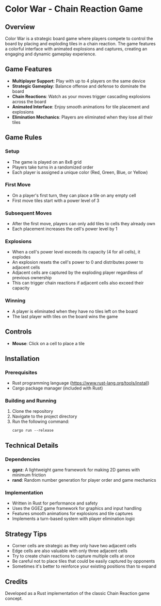 # Color War - Chain Reaction Game

## Overview
Color War is a strategic board game where players compete to control the board by placing and exploding tiles in a chain reaction. The game features a colorful interface with animated explosions and captures, creating an engaging and dynamic gameplay experience.

## Game Features
- **Multiplayer Support**: Play with up to 4 players on the same device
- **Strategic Gameplay**: Balance offense and defense to dominate the board
- **Chain Reactions**: Watch as your moves trigger cascading explosions across the board
- **Animated Interface**: Enjoy smooth animations for tile placement and explosions
- **Elimination Mechanics**: Players are eliminated when they lose all their tiles

## Game Rules

### Setup
- The game is played on an 8x8 grid
- Players take turns in a randomized order
- Each player is assigned a unique color (Red, Green, Blue, or Yellow)

### First Move
- On a player's first turn, they can place a tile on any empty cell
- First move tiles start with a power level of 3

### Subsequent Moves
- After the first move, players can only add tiles to cells they already own
- Each placement increases the cell's power level by 1

### Explosions
- When a cell's power level exceeds its capacity (4 for all cells), it explodes
- An explosion resets the cell's power to 0 and distributes power to adjacent cells
- Adjacent cells are captured by the exploding player regardless of previous ownership
- This can trigger chain reactions if adjacent cells also exceed their capacity

### Winning
- A player is eliminated when they have no tiles left on the board
- The last player with tiles on the board wins the game

## Controls
- **Mouse**: Click on a cell to place a tile

## Installation

### Prerequisites
- Rust programming language (https://www.rust-lang.org/tools/install)
- Cargo package manager (included with Rust)

### Building and Running
1. Clone the repository
2. Navigate to the project directory
3. Run the following command:
   ```
   cargo run --release
   ```

## Technical Details

### Dependencies
- **ggez**: A lightweight game framework for making 2D games with minimum friction
- **rand**: Random number generation for player order and game mechanics

### Implementation
- Written in Rust for performance and safety
- Uses the GGEZ game framework for graphics and input handling
- Features smooth animations for explosions and tile captures
- Implements a turn-based system with player elimination logic

## Strategy Tips
- Corner cells are strategic as they only have two adjacent cells
- Edge cells are also valuable with only three adjacent cells
- Try to create chain reactions to capture multiple cells at once
- Be careful not to place tiles that could be easily captured by opponents
- Sometimes it's better to reinforce your existing positions than to expand

## Credits
Developed as a Rust implementation of the classic Chain Reaction game concept.